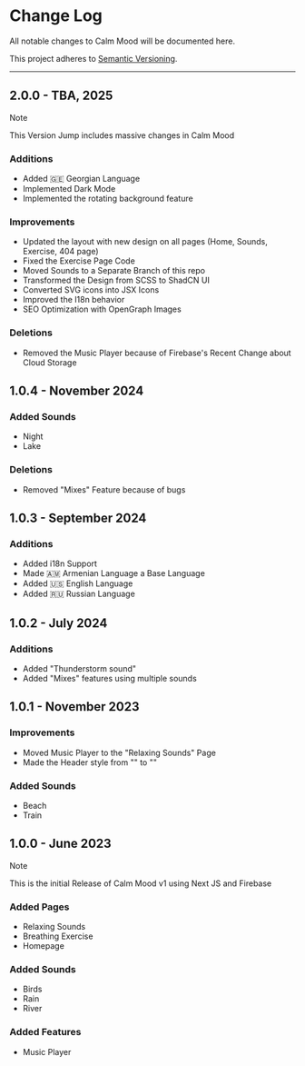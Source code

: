 # Change Log
All notable changes to Calm Mood will be documented here.

This project adheres to [Semantic Versioning](https://semver.org/spec/v2.0.0.html).

---
## 2.0.0 - TBA, 2025
> [!NOTE]
> This Version Jump includes massive changes in Calm Mood
### Additions
- Added 🇬🇪 Georgian Language
- Implemented Dark Mode
- Implemented the rotating background feature
### Improvements
- Updated the layout with new design on all pages (Home, Sounds, Exercise, 404 page)
- Fixed the Exercise Page Code
- Moved Sounds to a Separate Branch of this repo
- Transformed the Design from SCSS to ShadCN UI
- Converted SVG icons into JSX Icons
- Improved the I18n behavior
- SEO Optimization with OpenGraph Images
### Deletions
- Removed the Music Player because of Firebase's Recent Change about Cloud Storage

## 1.0.4 - November 2024
### Added Sounds
- Night
- Lake
### Deletions
- Removed "Mixes" Feature because of bugs

## 1.0.3 - September 2024
### Additions
- Added i18n Support
- Made 🇦🇲 Armenian Language a Base Language
- Added 🇺🇸 English Language
- Added 🇷🇺 Russian Language

## 1.0.2 - July 2024
### Additions
- Added "Thunderstorm sound"
- Added "Mixes" features using multiple sounds

## 1.0.1 - November 2023
### Improvements
- Moved Music Player to the "Relaxing Sounds" Page
- Made the Header style from "" to ""
### Added Sounds
- Beach
- Train

## 1.0.0 - June 2023
> [!NOTE]
> This is the initial Release of Calm Mood v1 using Next JS and Firebase
### Added Pages
- Relaxing Sounds
- Breathing Exercise
- Homepage
### Added Sounds
- Birds
- Rain
- River
### Added Features
- Music Player